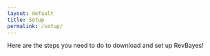 ```yaml
---
layout: default
title: Setup
permalink: /setup/
---
```


Here are the steps you need to do to download and set up RevBayes!





